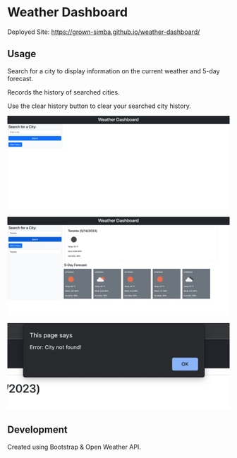 # Weather Dashboard

Deployed Site: https://grown-simba.github.io/weather-dashboard/

## Usage

Search for a city to display information on the current weather and 5-day forecast.

Records the history of searched cities.

Use the clear history button to clear your searched city history.

![Alt text](assets/readme1.png)

![Alt text](assets/readme2.png)

![Alt text](assets/readme3.png)

## Development

Created using Bootstrap & Open Weather API.
